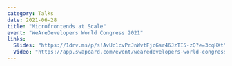 ```yaml
---
category: Talks
date: 2021-06-28
title: "Microfrontends at Scale"
event: "WeAreDevelopers World Congress 2021"
links:
  Slides: "https://1drv.ms/p/s!AvUc1cvPrJnWvtFjcGsr46JzTI5-zQ?e=3cqHXt"
  Video: "https://app.swapcard.com/event/wearedevelopers-world-congress/planning/UGxhbm5pbmdfNTU2ODI1"
---
```


